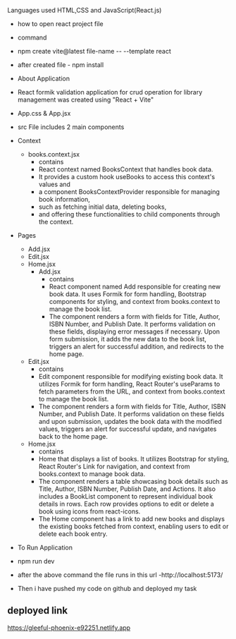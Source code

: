 Languages used
HTML,CSS and JavaScript(React.js)
- how to open react project file
- command 
- npm create vite@latest file-name -- --template react
- after created file - npm install
- About Application
- React formik validation application for crud operation for library management was created using "React + Vite"
- App.css & App.jsx
- src File includes 2 main components
- Context
  - books.context.jsx
    - contains
    - React context named BooksContext that handles book data.
    - It provides a custom hook useBooks to access this context's values and
    - a component BooksContextProvider responsible for managing book information,
    - such as fetching initial data, deleting books,
    - and offering these functionalities to child components through the context.
- Pages
  - Add.jsx
  - Edit.jsx
  - Home.jsx
    - Add.jsx
      - contains
      - React component named Add responsible for creating new book data. It uses Formik for form handling, Bootstrap components for styling, and context from books.context to manage the book list.
      - The component renders a form with fields for Title, Author, ISBN Number, and Publish Date. It performs validation on these fields, displaying error messages if necessary. Upon form submission, it adds the new data to the book list, triggers an alert for successful addition, and redirects to the home page.
  - Edit.jsx
    - contains
    - Edit component responsible for modifying existing book data. It utilizes Formik for form handling, React Router's useParams to fetch parameters from the URL, and context from books.context to manage the book list.
    - The component renders a form with fields for Title, Author, ISBN Number, and Publish Date. It performs validation on these fields and upon submission, updates the book data with the modified values, triggers an alert for successful update, and navigates back to the home page.
  - Home.jsx
    - contains
    - Home that displays a list of books. It utilizes Bootstrap for styling, React Router's Link for navigation, and context from books.context to manage book data.
    - The component renders a table showcasing book details such as Title, Author, ISBN Number, Publish Date, and Actions. It also includes a BookList component to represent individual book details in rows. Each row provides options to edit or delete a book using icons from react-icons.
    - The Home component has a link to add new books and displays the existing books fetched from context, enabling users to edit or delete each book entry.

- To Run Application
 - npm run dev
- after the above command 
the file runs in this url -http://localhost:5173/

- Then i have pushed my code on github and 
deployed my task 

deployed link
-
https://gleeful-phoenix-e92251.netlify.app
